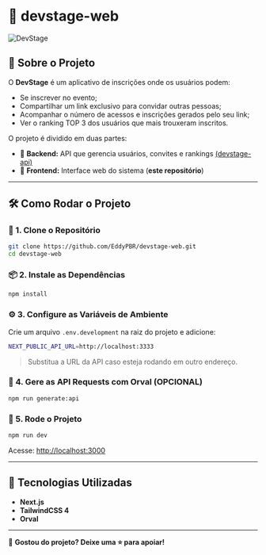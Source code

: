 # 🚀 devstage-web

![DevStage](https://github.com/user-attachments/assets/d1f7526f-7a23-4ab1-ad8f-230bfcb5b5b5)


## 📌 Sobre o Projeto

O **DevStage** é um aplicativo de inscrições onde os usuários podem:

- Se inscrever no evento;
- Compartilhar um link exclusivo para convidar outras pessoas;
- Acompanhar o número de acessos e inscrições gerados pelo seu link;
- Ver o ranking TOP 3 dos usuários que mais trouxeram inscritos.

O projeto é dividido em duas partes:

- 🔹 **Backend:** API que gerencia usuários, convites e rankings [(devstage-api)](https://github.com/EddyPBR/devstage-api)
- 🔹 **Frontend:** Interface web do sistema (**este repositório**)

---

## 🛠️ Como Rodar o Projeto

### 🔽 1. Clone o Repositório

```bash
git clone https://github.com/EddyPBR/devstage-web.git
cd devstage-web
```

### 📦 2. Instale as Dependências

```bash
npm install
```

### ⚙️ 3. Configure as Variáveis de Ambiente

Crie um arquivo `.env.development` na raiz do projeto e adicione:

```bash
NEXT_PUBLIC_API_URL=http://localhost:3333
```

> Substitua a URL da API caso esteja rodando em outro endereço.

### 🔄 4. Gere as API Requests com Orval (OPCIONAL)
```bash
npm run generate:api
```

### 🚀 5. Rode o Projeto

```bash
npm run dev
```

Acesse: [http://localhost:3000](http://localhost:3000)

---

## 🎨 Tecnologias Utilizadas

- **Next.js**
- **TailwindCSS 4**
- **Orval**

---

💙 **Gostou do projeto? Deixe uma ⭐ para apoiar!**
